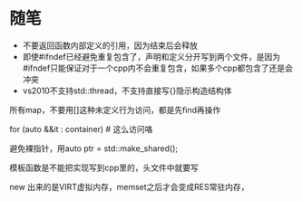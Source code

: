 # 随笔
* 不要返回函数内部定义的引用，因为结束后会释放
* 即使#ifndef已经避免重复包含了，声明和定义分开写到两个文件，是因为#ifndef只能保证对于一个cpp内不会重复包含，如果多个cpp都包含了还是会冲突
* vs2010不支持std::thread，不支持直接写{}隐示构造结构体

所有map，不要用[]这种未定义行为访问，都是先find再操作

for (auto &&it : container) # 这么访问咯

避免裸指针，用auto ptr = std::make_shared<CLASS>();

模板函数是不能把实现写到cpp里的，头文件中就要写


new 出来的是VIRT虚拟内存，memset之后才会变成RES常驻内存，